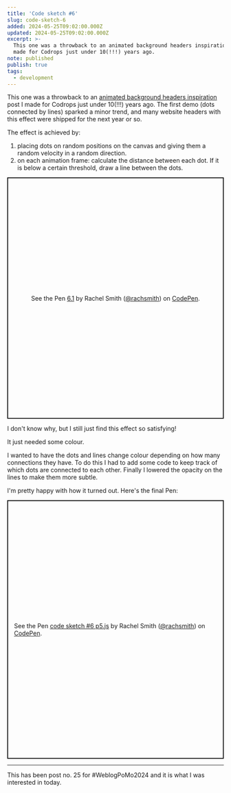```yaml
---
title: 'Code sketch #6'
slug: code-sketch-6
added: 2024-05-25T09:02:00.000Z
updated: 2024-05-25T09:02:00.000Z
excerpt: >-
  This one was a throwback to an animated background headers inspiration post I
  made for Codrops just under 10(!!!) years ago.
note: published
publish: true
tags:
  - development
---
```

This one was a throwback to an [animated background headers inspiration](https://tympanus.net/codrops/2014/09/23/animated-background-headers/) post I made for Codrops just under 10(!!!) years ago. The first demo (dots connected by lines) sparked a minor trend, and many website headers with this effect were shipped for the next year or so.

The effect is achieved by:

1. placing dots on random positions on the canvas and giving them a random velocity in a random direction.
2. on each animation frame: calculate the distance between each dot. If it is below a certain threshold, draw a line between the dots.

<p class="codepen" data-height="560" data-theme-id="31536" data-default-tab="result" data-slug-hash="69477f01960a5fe0b98716d19e7b9648" data-user="rachsmith" style="height: 560px; box-sizing: border-box; display: flex; align-items: center; justify-content: center; border: 2px solid; margin: 1em 0; padding: 1em;">
  <span>See the Pen <a href="https://codepen.io/rachsmith/pen/XWwjMBg/69477f01960a5fe0b98716d19e7b9648">
  6.1</a> by Rachel Smith (<a href="https://codepen.io/rachsmith">@rachsmith</a>)
  on <a href="https://codepen.io">CodePen</a>.</span>
</p>
<script async src="https://cpwebassets.codepen.io/assets/embed/ei.js"></script>

I don't know why, but I still just find this effect so satisfying!

It just needed some colour.

I wanted to have the dots and lines change colour depending on how many connections they have. To do this I had to add some code to keep track of which dots are connected to each other. Finally I lowered the opacity on the lines to make them more subtle. 

I'm pretty happy with how it turned out. Here's the final Pen:

<p class="codepen" data-height="600" data-theme-id="31536" data-default-tab="result" data-slug-hash="oNRzwjj" data-user="rachsmith" style="height: 600px; box-sizing: border-box; display: flex; align-items: center; justify-content: center; border: 2px solid; margin: 1em 0; padding: 1em;">
  <span>See the Pen <a href="https://codepen.io/rachsmith/pen/oNRzwjj">
  code sketch #6 p5.js</a> by Rachel Smith (<a href="https://codepen.io/rachsmith">@rachsmith</a>)
  on <a href="https://codepen.io">CodePen</a>.</span>
</p>

<hr>

This has been post no. 25 for #WeblogPoMo2024 and it is what I was interested in today.

